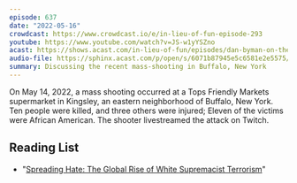 ```yaml
---
episode: 637
date: "2022-05-16"
crowdcast: https://www.crowdcast.io/e/in-lieu-of-fun-episode-293
youtube: https://www.youtube.com/watch?v=JS-w1yYSZno
acast: https://shows.acast.com/in-lieu-of-fun/episodes/dan-byman-on-the-buffalo-shooting
audio-file: https://sphinx.acast.com/p/open/s/6071b87945e5c6581e2e5575/e/62fe475d410d5f0013b7e986/media.mp3
summary: Discussing the recent mass-shooting in Buffalo, New York
---
```


On May 14, 2022, a mass shooting occurred at a Tops Friendly Markets supermarket in Kingsley, an eastern neighborhood of Buffalo, New York. Ten people were killed, and three others were injured; Eleven of the victims were African American. The shooter livestreamed the attack on Twitch.

## Reading List

- "[Spreading Hate: The Global Rise of White Supremacist Terrorism][book]"

[book]: https://www.brookings.edu/books/spreading-hate-the-global-rise-of-white-supremacist-terrorism/
